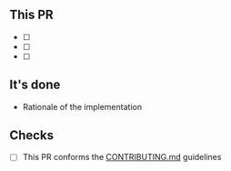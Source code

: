 ## This PR

- [ ] 
- [ ]
- [ ]

## It's done 

- Rationale of the implementation

## Checks

- [ ] This PR conforms the [CONTRIBUTING.md](CONTRIBUTING.md) guidelines